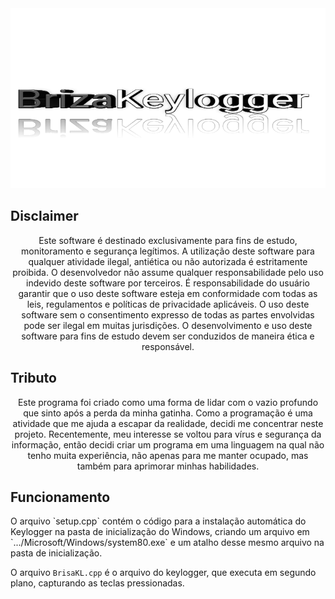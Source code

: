 <div align="center">
  <img src="BrisaKL.png">
</div>
<h2>Disclaimer</h2>
<p align="center" width="90">
    Este software é destinado exclusivamente para fins de estudo, monitoramento e segurança legítimos. A utilização deste software para qualquer atividade ilegal, antiética ou não autorizada é estritamente proibida. O desenvolvedor não assume qualquer responsabilidade pelo uso indevido deste software por terceiros. É responsabilidade do usuário garantir que o uso deste software esteja em conformidade com todas as leis, regulamentos e políticas de privacidade aplicáveis. O uso deste software sem o consentimento expresso de todas as partes envolvidas pode ser ilegal em muitas jurisdições. O desenvolvimento e uso deste software para fins de estudo devem ser conduzidos de maneira ética e responsável.
</p>


<h2>Tributo</h2>
<p align="center">
  Este programa foi criado como uma forma de lidar com o vazio profundo que sinto após a perda da minha gatinha. Como a programação é uma atividade que me ajuda a escapar da realidade, decidi me concentrar neste projeto. Recentemente, meu interesse se voltou para vírus e segurança da informação, então decidi criar um programa em uma linguagem na qual não tenho muita experiência, não apenas para me manter ocupado, mas também para aprimorar minhas habilidades.
</p>


<h2>Funcionamento</h2>
<p>
  O arquivo `setup.cpp` contém o código para a instalação automática do Keylogger na pasta de inicialização do Windows, criando um arquivo em `.../Microsoft/Windows/system80.exe` e um atalho desse mesmo arquivo na pasta de inicialização.

  O arquivo `BrisaKL.cpp` é o arquivo do keylogger, que executa em segundo plano, capturando as teclas pressionadas.
</p>
